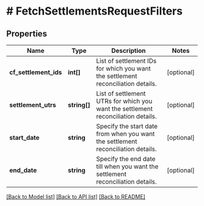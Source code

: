 # # FetchSettlementsRequestFilters

## Properties

Name | Type | Description | Notes
------------ | ------------- | ------------- | -------------
**cf_settlement_ids** | **int[]** | List of settlement IDs for which you want the settlement reconciliation details. | [optional]
**settlement_utrs** | **string[]** | List of settlement UTRs for which you want the settlement reconciliation details. | [optional]
**start_date** | **string** | Specify the start date from when you want the settlement reconciliation details. | [optional]
**end_date** | **string** | Specify the end date till when you want the settlement reconciliation details. | [optional]

[[Back to Model list]](../../README.md#models) [[Back to API list]](../../README.md#endpoints) [[Back to README]](../../README.md)
